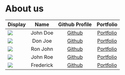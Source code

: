 # About us

Display |   Name    |             Github Profile              | Portfolio 
--------|:---------:|:---------------------------------------:|:---------:
![](https://via.placeholder.com/100.png?text=Photo) | John Doe  |      [Github](https://github.com/)      | [Portfolio](docs/team/johndoe.md)
![](https://via.placeholder.com/100.png?text=Photo) |  Don Joe  |      [Github](https://github.com/)      | [Portfolio](docs/team/johndoe.md)
![](https://via.placeholder.com/100.png?text=Photo) | Ron John  |      [Github](https://github.com/)      | [Portfolio](docs/team/johndoe.md)
![](https://via.placeholder.com/100.png?text=Photo) | John Roe  |      [Github](https://github.com/)      | [Portfolio](docs/team/johndoe.md)
![](https://via.placeholder.com/100.png?text=Photo) | Frederick | [Github](https://github.com/wwweert123) | [Portfolio](docs/team/frederick.md)
